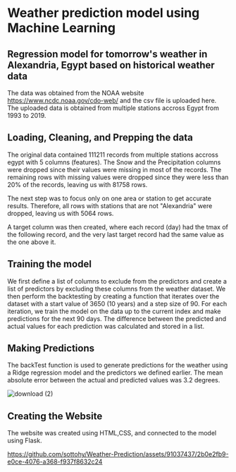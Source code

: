 # Weather prediction model using Machine Learning

## Regression model for tomorrow's weather in Alexandria, Egypt based on historical weather data

The data was obtained from the NOAA website https://www.ncdc.noaa.gov/cdo-web/ and the csv file is uploaded here. The uploaded data is obtained from multiple stations accross Egypt from 1993 to 2019. 

## Loading, Cleaning, and Prepping the data
The original data contained 111211 records from multiple stations accross egypt with 5 columns (features). The Snow and the Precipitation columns were dropped since their values were missing in most of the records. The remaining rows with missing values were dropped since they were less than 20% of the records, leaving us with 81758 rows. 

The next step was to focus only on one area or station to get accurate results. Therefore, all rows with stations that are not "Alexandria" were dropped, leaving us with 5064 rows.

A target column was then created, where each record (day) had the tmax of the following record, and the very last target record had the same value as the one above it. 

## Training the model
We first define a list of columns to exclude from the predictors and create a list of predictors by excluding these columns from the weather dataset. We then perform the backtesting by creating a function that iterates over the dataset with a start value of 3650 (10 years) and a step size of 90. For each iteration, we train the model on the data up to the current index and make predictions for the next 90 days. The difference between the predicted and actual values for each prediction was calculated and stored in a list. 

## Making Predictions
The backTest function is used to generate predictions for the weather using a Ridge regression model and the predictors we defined earlier. The mean absolute error between the actual and predicted values was 3.2 degrees.

![download (2)](https://github.com/sottohy/Weather-Prediction/assets/91037437/9d00c822-2760-4f9e-a0f3-b32cc12154ba)

## Creating the Website
The website was created using HTML,CSS, and connected to the model using Flask.

https://github.com/sottohy/Weather-Prediction/assets/91037437/2b0e2fb9-e0ce-4076-a368-f937f8632c24



